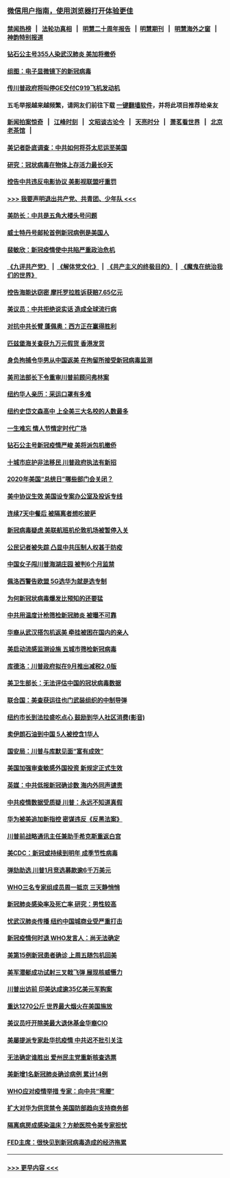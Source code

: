 ### [微信用户指南，使用浏览器打开体验更佳](https://github.com/gfw-breaker/banned-news1/blob/master/indexes/wechat-guide.md?t=0)
#### [禁闻热榜](热点新闻.md?t=0)  &nbsp;&nbsp;|&nbsp;&nbsp; [法轮功真相](https://github.com/gfw-breaker/truth/blob/master/README.md?t=0) &nbsp;&nbsp;|&nbsp;&nbsp; [明慧二十周年报告](https://github.com/gfw-breaker/mh-reports/blob/master/README.md?t=0) &nbsp;&nbsp;|&nbsp;&nbsp;[明慧期刊](https://github.com/gfw-breaker/mh-qikan) &nbsp;&nbsp;|&nbsp;&nbsp; [明慧海外之窗](https://github.com/gfw-breaker/mh-news/blob/master/README.md?t=0) &nbsp;&nbsp;|&nbsp;&nbsp; [神韵特别报道](https://github.com/gfw-breaker/mh-news/blob/master/shenyun.md?t=0)
#### [钻石公主号355人染武汉肺炎 美加将撤侨](../pages/nsc412/n11872392.md?t=02161622) 
#### [组图：电子显微镜下的新冠病毒](../pages/nsc412/n11872057.md?t=02161622) 
#### [传川普政府将叫停GE交付C919飞机发动机](../pages/nsc412/n11871600.md?t=02161622) 
#### 五毛举报越来越频繁，请网友们前往下载 [一键翻墙软件](https://github.com/gfw-breaker/ssr-accounts)，并将此项目推荐给亲友
#### [新闻拍案惊奇](https://github.com/gfw-breaker/banned-news1/blob/master/pages/link4.md) &nbsp;&nbsp;|&nbsp;&nbsp; [江峰时刻](https://github.com/gfw-breaker/banned-news1/blob/master/pages/link4.md) &nbsp;&nbsp;|&nbsp;&nbsp; [文昭谈古论今](https://github.com/gfw-breaker/banned-news1/blob/master/pages/link4.md) &nbsp;&nbsp;|&nbsp;&nbsp; [天亮时分](https://github.com/gfw-breaker/banned-news1/blob/master/pages/link4.md) &nbsp;&nbsp;|&nbsp;&nbsp; [萧茗看世界](https://github.com/gfw-breaker/banned-news1/blob/master/pages/link4.md) &nbsp;&nbsp;|&nbsp;&nbsp; [北京老茶馆](https://github.com/gfw-breaker/banned-news1/blob/master/pages/link4.md) &nbsp;&nbsp;|&nbsp;&nbsp; 
#### [美记者卧底调查：中共如何将芬太尼运至美国](../pages/nsc412/n11871821.md?t=02161622) 
#### [研究：冠状病毒在物体上存活力最长9天](../pages/nsc412/n11871871.md?t=02161622) 
#### [控告中共违反电影协议 美影视联盟吁重罚](../pages/nsc412/n11871820.md?t=02161622) 
#### [>>> 我要声明退出共产党、共青团、少年队 <<<](https://github.com/begood0513/goodnews/blob/master/quit/letter.md) 
#### [美防长：中共是五角大楼头号问题](../pages/nsc412/n11871768.md?t=02161622) 
#### [威士特丹号邮轮首例新冠病例是美国人](../pages/nsc412/n11871731.md?t=02161622) 
#### [裴敏欣：新冠疫情使中共陷严重政治危机](../pages/nsc412/n11871514.md?t=02161622) 
#### [《九评共产党》](https://github.com/begood0513/9ping.md/blob/master/README.md) &nbsp;|&nbsp; [《解体党文化》](../../../../jtdwh.md/blob/master/README.md)  &nbsp;|&nbsp; [《共产主义的终极目的》](../../../../gczydzjmd.md/blob/master/README.md) &nbsp;|&nbsp; [《魔鬼在统治我们的世界》](../../../../mgztzwmdsj.md/blob/master/README.md) 
#### [控告海能达窃密 摩托罗拉胜诉获赔7.65亿元](../pages/nsc412/n11871594.md?t=02161622) 
#### [美议员：中共拒绝说实话 造成全球流行病](../pages/nsc412/n11871582.md?t=02161622) 
#### [对抗中共长臂 蓬佩奥：西方正在赢得胜利](../pages/nsc412/n11871500.md?t=02161622) 
#### [匹兹堡海关查获九万元假货 香港发货](../pages/nsc412/n11870716.md?t=02161622) 
#### [身负拘捕令华男从中国返美  在拘留所接受新冠病毒监测](../pages/nsc412/n11870710.md?t=02161622) 
#### [美司法部长下令重审川普前顾问弗林案](../pages/nsc412/n11870258.md?t=02161622) 
#### [纽约华人亲历：采运口罩有多难](../pages/nsc412/n11870531.md?t=02161622) 
#### [纽约史岱文森高中  上全美三大名校的人数最多](../pages/nsc412/n11870557.md?t=02161622) 
#### [一生难忘 情人节情定时代广场](../pages/nsc412/n11870536.md?t=02161622) 
#### [钻石公主号新冠疫情严峻 美将派包机撤侨](../pages/nsc412/n11870505.md?t=02161622) 
#### [十城市庇护非法移民 川普政府执法有新招](../pages/nsc412/n11870410.md?t=02161622) 
#### [2020年美国“总统日”哪些部门会关闭？](../pages/nsc412/n11870148.md?t=02161622) 
#### [美中协议生效 美国设专案办公室及投诉专线](../pages/nsc412/n11870266.md?t=02161622) 
#### [连续7天中餐后 被隔离者想吃披萨](../pages/nsc412/n11870243.md?t=02161622) 
#### [新冠病毒疑虑 美联航班机伦敦机场被暂停入关](../pages/nsc412/n11870015.md?t=02161622) 
#### [公民记者被失踪 凸显中共压制人权甚于防疫](../pages/nsc412/n11870042.md?t=02161622) 
#### [中国女子闯川普海湖庄园 被判6个月监禁](../pages/nsc412/n11869919.md?t=02161622) 
#### [佩洛西警告欧盟 5G选华为就是选专制](../pages/nsc412/n11869898.md?t=02161622) 
#### [为何新冠状病毒爆发比预知的还要猛](../pages/nsc412/n11869828.md?t=02161622) 
#### [中共用温度计枪筛检新冠肺炎 被曝不可靠](../pages/nsc412/n11869707.md?t=02161622) 
#### [华裔从武汉搭包机返美 牵挂被困在国内的亲人](../pages/nsc412/n11869711.md?t=02161622) 
#### [美启动流感监测设施 五城市筛检新冠病毒](../pages/nsc412/n11869689.md?t=02161622) 
#### [库德洛：川普政府拟在9月推出减税2.0版](../pages/nsc412/n11869627.md?t=02161622) 
#### [美卫生部长：无法评估中国的冠状病毒数据](../pages/nsc412/n11869301.md?t=02161622) 
#### [联合国：美查获运往也门武装组织的中制导弹](../pages/nsc412/n11868677.md?t=02161622) 
#### [纽约市长到法拉盛吃点心  鼓励到华人社区消费(影音)](../pages/nsc412/n11868197.md?t=02161622) 
#### [卖伊朗石油到中国  5人被控含1华人](../pages/nsc412/n11867988.md?t=02161622) 
#### [国安局：川普与库默见面“富有成效”](../pages/nsc412/n11867976.md?t=02161622) 
#### [美国加强审查敏感外国投资 新规定正式生效](../pages/nsc412/n11868041.md?t=02161622) 
#### [英媒：中共低报新冠确诊数 海内外同声谴责](../pages/nsc412/n11867421.md?t=02161622) 
#### [中共疫情数据受质疑 川普：永远不知道真假](../pages/nsc412/n11867195.md?t=02161622) 
#### [华为被美追加新指控 密谋违反《反黑法案》](../pages/nsc412/n11867191.md?t=02161622) 
#### [川普前战略通讯主任兼助手希克斯重返白宫](../pages/nsc412/n11867104.md?t=02161622) 
#### [美CDC：新冠或持续到明年 成季节性病毒](../pages/nsc412/n11867279.md?t=02161622) 
#### [弹劾助选 川普1月竞选募款逾6千万美元](../pages/nsc412/n11866950.md?t=02161622) 
#### [WHO三名专家组成员周一抵京 三天静悄悄](../pages/nsc412/n11866947.md?t=02161622) 
#### [新冠肺炎感染率及死亡率 研究：男性较高](../pages/nsc412/n11866956.md?t=02161622) 
#### [忧武汉肺炎传播 纽约中国城商业受严重打击](../pages/nsc412/n11866902.md?t=02161622) 
#### [新冠疫情何时退 WHO发言人：尚无法确定](../pages/nsc412/n11866864.md?t=02161622) 
#### [美第15例新冠患者确诊 上周五随包机回美](../pages/nsc412/n11866852.md?t=02161622) 
#### [美军潜艇成功试射三叉戟飞弹 展现核威慑力](../pages/nsc412/n11866046.md?t=02161622) 
#### [川普出访前 印美达成逾35亿美元军购案](../pages/nsc412/n11865444.md?t=02161622) 
#### [重达1270公斤 世界最大烟火在美国施放](../pages/nsc412/n11865198.md?t=02161622) 
#### [美议员吁开除美最大退休基金华裔CIO](../pages/nsc412/n11865230.md?t=02161622) 
#### [美屡提派专家赴华抗疫情 中共迟不批引关注](../pages/nsc412/n11864719.md?t=02161622) 
#### [无法确定谁胜出 爱州民主党重新核查选票](../pages/nsc412/n11864830.md?t=02161622) 
#### [美新增1名新冠肺炎确诊病例 累计14例](../pages/nsc412/n11864893.md?t=02161622) 
#### [WHO应对疫情举措 专家：向中共“弯腰”](../pages/nsc412/n11864727.md?t=02161622) 
#### [扩大对华为供货禁令 美国防部趋向支持商务部](../pages/nsc412/n11864773.md?t=02161622) 
#### [隔离病房成感染温床？方舱医院令美专家担忧](../pages/nsc412/n11864575.md?t=02161622) 
#### [FED主席：很快见到新冠病毒造成的经济拖累](../pages/nsc412/n11864507.md?t=02161622) 

----
#### [ >>> 更早内容 <<< ](../indexes/nsc412-earlier.md)
